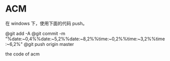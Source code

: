ACM
===

在 windows 下，使用下面的代码 push。

@git add -A
@git commit -m "%date:~0,4%%date:~5,2%%date:~8,2%%time:~0,2%%time:~3,2%%time:~6,2%"
@git push origin  master

the code of acm
